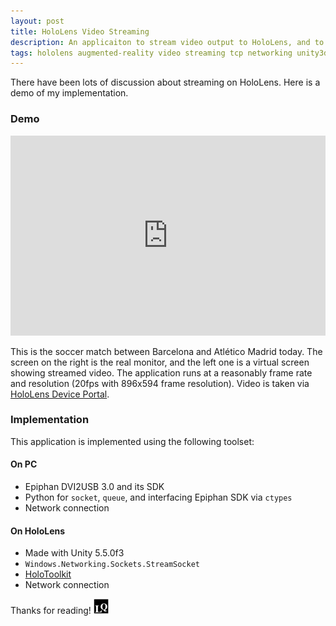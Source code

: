 ```yaml
---
layout: post
title: HoloLens Video Streaming
description: An applicaiton to stream video output to HoloLens, and to display the virtual video in 3D environment. TCP communication and JPEG compression are applied.
tags: hololens augmented-reality video streaming tcp networking unity3d
---
```


There have been lots of discussion about streaming on HoloLens. Here is a demo of my implementation.

### Demo

<p class="full-width">
<iframe width="100%" style="height:20rem" src="https://www.youtube.com/embed/RJ2GBQWfjvg?cc_load_policy=1" frameborder="0" allowfullscreen></iframe>
</p>

This is the soccer match between Barcelona and Atlético Madrid today. The screen on the right is the real monitor, and the left one is a virtual screen showing streamed video. 
The application runs at a reasonably frame rate and resolution (20fps with 896x594 frame resolution). Video is taken via [HoloLens Device Portal](https://developer.microsoft.com/en-us/windows/holographic/using_the_windows_device_portal).

### Implementation

This application is implemented using the following toolset:

#### On PC

* Epiphan DVI2USB 3.0 and its SDK
* Python for `socket`, `queue`, and interfacing Epiphan SDK via `ctypes`
* Network connection

#### On HoloLens

* Made with Unity 5.5.0f3
* `Windows.Networking.Sockets.StreamSocket`
* [HoloToolkit](https://github.com/Microsoft/HoloToolkit-Unity)
* Network connection




Thanks for reading! <img class="inline" src="/public/LQ144x144.png" alt="LQ" style="width:1.5rem;height:1.5rem;" />

